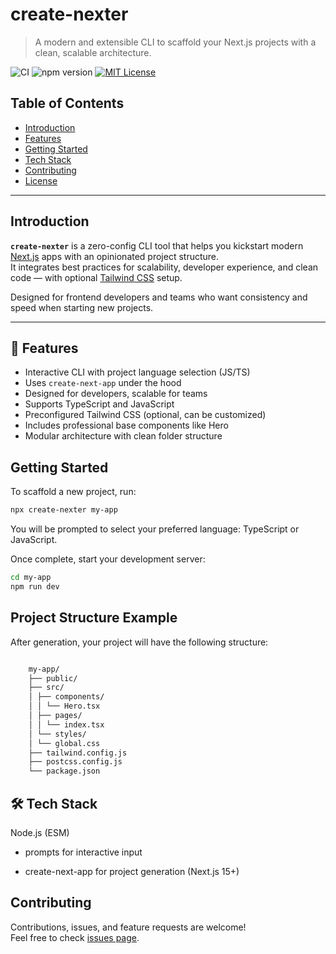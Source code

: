 # create-nexter

> A modern and extensible CLI to scaffold your Next.js projects with a clean, scalable architecture.


![CI](https://github.com/msz-tech/create-nexter/actions/workflows/ci.yaml/badge.svg?branch=main&style=flat-square)
![npm version](https://img.shields.io/npm/v/create-nexter)
[![MIT License](https://img.shields.io/badge/license-MIT-blue.svg?style=flat-square)](LICENSE)

## Table of Contents

- [Introduction](#introduction)
- [Features](#-features)
- [Getting Started](#getting-started)
- [Tech Stack](#-tech-stack)
- [Contributing](#contributing)
- [License](#license)

---

## Introduction

**`create-nexter`** is a zero-config CLI tool that helps you kickstart modern [Next.js](https://nextjs.org/) apps with an opinionated project structure.  
It integrates best practices for scalability, developer experience, and clean code — with optional [Tailwind CSS](https://tailwindcss.com/) setup.

Designed for frontend developers and teams who want consistency and speed when starting new projects.

---

## 🚀 Features

- Interactive CLI with project language selection (JS/TS)
- Uses `create-next-app` under the hood
- Designed for developers, scalable for teams
- Supports TypeScript and JavaScript  
- Preconfigured Tailwind CSS (optional, can be customized)  
- Includes professional base components like Hero  
- Modular architecture with clean folder structure



## Getting Started

To scaffold a new project, run:

```bash
npx create-nexter my-app
```

You will be prompted to select your preferred language: TypeScript or JavaScript.

Once complete, start your development server:

```bash
cd my-app
npm run dev
```
## Project Structure Example

After generation, your project will have the following structure:

```bash

    my-app/
    ├── public/
    ├── src/
    │ ├── components/
    │ │ └── Hero.tsx
    │ ├── pages/
    │ │ └── index.tsx
    │ └── styles/
    │ └── global.css
    ├── tailwind.config.js
    ├── postcss.config.js
    └── package.json

```


## 🛠 Tech Stack
Node.js (ESM)

- prompts for interactive input

- create-next-app for project generation (Next.js 15+)

## Contributing

Contributions, issues, and feature requests are welcome!  
Feel free to check [issues page](https://github.com/msz-tech/create-nexter/issues).
